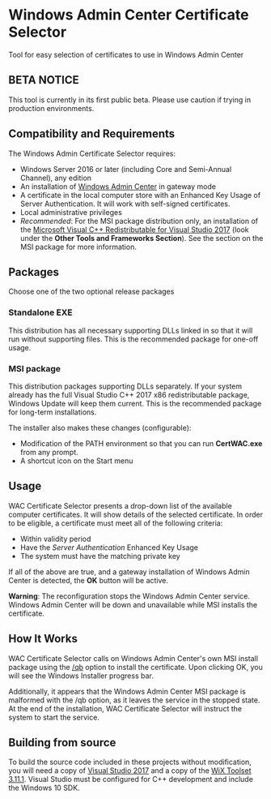 # Windows Admin Center Certificate Selector

Tool for easy selection of certificates to use in Windows Admin Center

## BETA NOTICE

This tool is currently in its first public beta. Please use caution if trying in production environments.

## Compatibility and Requirements

The Windows Admin Certificate Selector requires:

* Windows Server 2016 or later (including Core and Semi-Annual Channel), any edition
* An installation of [Windows Admin Center](https://www.microsoft.com/en-us/cloud-platform/windows-admin-center) in gateway mode
* A certificate in the local computer store with an Enhanced Key Usage of Server Authentication. It will work with self-signed certificates.
* Local administrative privileges
* *Recommended*: For the MSI package distribution only, an installation of the [Microsoft Visual C++ Redistributable for Visual Studio 2017](https://visualstudio.microsoft.com/downloads/) (look under the **Other Tools and Frameworks Section**). See the section on the MSI package for more information.

## Packages

Choose one of the two optional release packages

### Standalone EXE

This distribution has all necessary supporting DLLs linked in so that it will run without supporting files. This is the recommended package for one-off usage.

### MSI package

This distribution packages supporting DLLs separately. If your system already has the full Visual Studio C++ 2017 x86 redistributable package, Windows Update will keep them current. This is the recommended package for long-term installations.

The installer also makes these changes (configurable):

* Modification of the PATH environment so that you can run **CertWAC.exe** from any prompt.
* A shortcut icon on the Start menu

## Usage

WAC Certificate Selector presents a drop-down list of the available computer certificates. It will show details of the selected certificate. In order to be eligible, a certificate must meet all of the following criteria:

* Within validity period
* Have the *Server Authentication* Enhanced Key Usage
* The system must have the matching private key

If all of the above are true, and a gateway installation of Windows Admin Center is detected, the **OK** button will be active.

**Warning**: The reconfiguration stops the Windows Admin Center service. Windows Admin Center will be down and unavailable while MSI installs the certificate.

## How It Works

WAC Certificate Selector calls on Windows Admin Center's own MSI install package using the [/qb](https://docs.microsoft.com/en-us/windows/desktop/Msi/command-line-options) option to install the certificate. Upon clicking OK, you will see the Windows Installer progress bar.

Additionally, it appears that the Windows Admin Center MSI package is malformed with the /qb option, as it leaves the service in the stopped state. At the end of the installation, WAC Certificate Selector will instruct the system to start the service.

## Building from source

To build the source code included in these projects without modification, you will need a copy of [Visual Studio 2017](https://visualstudio.microsoft.com/downloads/) and a copy of the [WiX Toolset 3.11.1](http://wixtoolset.org/). Visual Studio must be configured for C++ development and include the Windows 10 SDK.